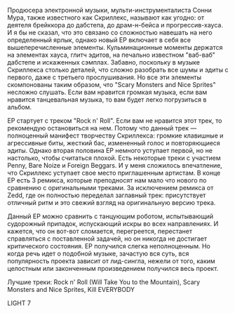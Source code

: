 Продюсера электронной музыки, мульти-инструменталиста Сонни Мура, также известного как Скриллекс, называют как угодно: от деятеля брейккора до дабстепа, до драм-н-бейса и прогрессив-хауса. И я бы не сказал, что это связано со сложностью навешать на него определенный ярлык, однако новый EP включает в себя все вышеперечисленные элементы. Кульминационные моменты держатся на элементах хауса, глитч эдитов, на печально известном "ваб-ваб" дабстепе и искаженных сэмплах. Забавно, поскольку в музыке Скриллекса столько деталей, что сложно разобрать все шумы и эдиты с первого, даже с третьего прослушивания. Но все эти элементы скомпонованы таким образом, что "Scary Monsters and Nice Sprites" несложно слушать. Если вам нравится громкая музыка, если вам нравится танцевальная музыка, то вам будет легко погрузиться в альбом.

EP стартует с треком "Rock n' Roll". Если вам не нравится этот трек, то рекомендую остановиться на нем. Потому что данный трек — полноценный манифест творчеству Скриллекса: громкие клавишные и агрессивные биты, жесткий бас, измененный голос и повторяющиеся эдиты. Однако вторая половина EP немного уступает первой, но не настолько, чтобы считаться плохой. Есть некоторые треки с участием Penny, Bare Noize и Foreign Beggars. И у меня сложилось впечатление, что Скриллекс уступает свое место приглашенным артистам. В конце EP есть 3 ремикса, которые преподносят нам мало что нового по сравнению с оригинальными треками. За исключением ремикса от Zedd, где он полностью переделал заглавный трек: присутствует отличный ритм и это свежий взгляд на оригинальную версию трека.

Данный EP можно сравнить с танцующим роботом, испытывающий судорожный припадок, испускающий искры во всех направлениях. И кажется, что он вот-вот сломается, перегреется, перестанет справляться с поставленной задачей, но он никогда не достигает критического состояния. EP получился слегка неполноценным. Но когда речь идет о подобной музыке, зачастую вся суть, вся популярность проекта зависит от лид-сингла, нежели от того, каким целостным или законченным произведением получился весь проект.

Лучшие треки: Rock n' Roll (Will Take You to the Mountain), Scary Monsters and Nice Sprites, Kill EVERYBODY

LIGHT 7
